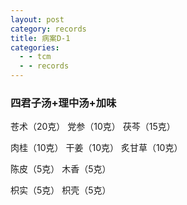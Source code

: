```yaml
---
layout: post
category: records
title: 病案D-1
categories:
  - - tcm
  - - records
---
```


### 四君子汤+理中汤+加味 ###

苍术（20克） 党参（10克） 茯芩（15克）

肉桂（10克） 干姜（10克） 炙甘草（10克）

陈皮（5克）  木香（5克）

枳实（5克） 枳壳（5克）
